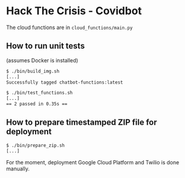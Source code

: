 # Hack The Crisis - Covidbot

The cloud functions are in `cloud_functions/main.py`

## How to run unit tests

(assumes Docker is installed)

````bash
$ ./bin/build_img.sh
[...]
Successfully tagged chatbot-functions:latest

$ ./bin/test_functions.sh
[...]
== 2 passed in 0.35s ==
````

## How to prepare timestamped ZIP file for deployment

````bash
$ ./bin/prepare_zip.sh
[...]
````

For the moment, deployment Google Cloud Platform and Twilio is done manually.
